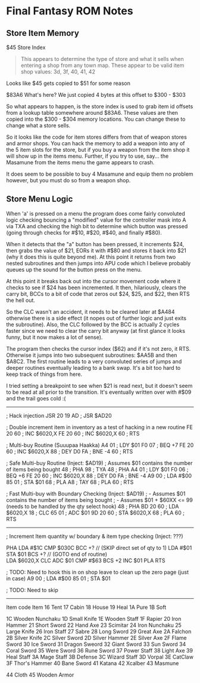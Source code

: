 # Final Fantasy ROM Notes

## Store Item Memory
$45	Store Index
>	This appears to determine the type of store and what it sells when entering
>	a shop from any town map. These appear to be valid item shop values:
>	3d, 3f, 40, 41, 42

Looks like $45 gets copied to $51 for some reason

$83A6	What's here? We just copied 4 bytes at this offset to $300 - $303

So what appears to happen, is the store index is used to grab item id offsets from
a lookup table somewhere around $83A6. These values are then copied into the
$300 - $304 memory locations. You can change these to change what a store sells.

So it looks like the code for item stores differs from that of weapon stores and armor
shops. You can hack the memory to add a weapon into any of the 5 item slots for the
store, but if you buy a weapon from the item shop it will show up in the items menu.
Further, if you try to use, say... the Masamune from the items menu the game appears
to crash.

It does seem to be possible to buy 4 Masamune and equip them no problem however,
but you must do so from a weapon shop.


## Store Menu Logic
When 'a' is pressed on a menu the program does come fairly convoluted logic checking
bouncing a "modified" value for the controller mask into A via TXA and checking the high
bit to determine which button was pressed (going through checks for #$10, #$20, #$40,
and finally #$80).

When it detects that the "a" button has been pressed, it increments $24, then grabs the
value of $21, EORs it with #$80 and stores it back into $21 (why it does this is quite beyond
me). At this point it returns from two nested subroutines and then jumps into APU code
which I believe probably queues up the sound for the button press on the menu.

At this point it breaks back out into the cursor movement code where it checks to see if
$24 has been incremented. It then, hilariously, clears the carry bit, BCCs to a bit of code
that zeros out $24, $25, and $22, then RTS the hell out.

So the CLC wasn't an accident, it needs to be cleared later at $A484 otherwise there is
a side effect (it nopes out of further logic and just exits the subroutine). Also, the CLC
followed by the BCC is actually 2 cycles faster since we need to clear the carry bit anyway
(at first glance it looks funny, but it now makes a lot of sense).

The program then checks the cursor index ($62) and if it's not zero, it RTS. Otherwise it
jumps into two subsequent subroutines: $AA5B and then $A8C2. The first routine leads
to a very convoluted series of jumps and deeper routines eventually leading to a bank
swap. It's a bit too hard to keep track of things from here.

I tried setting a breakpoint to see when $21 is read next, but it doesn't seem to be read
at all prior to the transition. It's eventually written over with #$09 and the trail goes cold :(

--------------------------------------------------------------------------------------------------------------------------------------------------------

; Hack injection JSR
20 19 AD 		; JSR $AD20

; Double increment item in inventory as a test of hacking in a new routine
FE 20 60		; INC $6020,X
FE 20 60 		; INC $6020,X
60			; RTS

; Multi-buy Routine (Suuupaa Haakka)
A4 01			; LDY $01
F0 07			; BEQ +7
FE 20 60		; INC $6020,X
88			; DEY
D0 FA			; BNE -4
60 			; RTS

; Safe Multi-buy Routine (Inject: $AD19)
; Assumes $01 contains the number of items being bought
48			; PHA
98			; TYA
48			; PHA
A4 01			; LDY $01
F0 06			; BEQ +6
FE 20 60		; INC $6020,X
88			; DEY
D0 FA			; BNE -4
A9 00 		; LDA #$00
85 01			; STA $01
68			; PLA
A8			; TAY
68			; PLA
60 			; RTS

; Fast Multi-buy with Boundary Checking (Inject: $AD19)
; - Assumes $01 contains the number of items being bought
; - Assumes $01 + $60XX <= 99 (needs to be handled by the qty select hook)
48			; PHA
BD 20 60 		; LDA $6020,X
18 			; CLC
65 01			; ADC $01
9D 20 60		; STA $6020,X
68			; PLA
60 			; RTS

--------------------------------------------------------------------------------------------------------------------------------------------------------

; Increment Item quantity w/ boundary & item type checking (Inject: ???)

PHA
LDA #$1C
CMP $030C
BCC +? // (SKIP direct set of qty to 1)
LDA #$01
STA $01
BCS +? // (GOTO end of routine)\
LDA $6020,X
CLC
ADC $01
CMP #$63
BCS +2
INC $01
PLA
RTS


; TODO: Need to hook this in on shop leave to clean up the zero page (just in case)
A9 00 		; LDA #$00
85 01			; STA $01

; TODO: Need to skip


--------------------------------------------------------------------------------------------------------------------------------------------------------

Item code	Item
16		Tent
17		Cabin
18		House
19		Heal
1A		Pure
1B		Soft

1C		Wooden Nunchaku
1D		Small Knife
1E		Wooden Staff
1F		Rapier
20		Iron Hammer
21		Short Sword
22		Hand Axe
23		Scimitar
24		Iron Nunchaku
25		Large Knife
26		Iron Staff
27		Sabre
28		Long Sword
29		Great Axe
2A		Falchon
2B		Silver Knife
2C		Silver Sword
2D		Silver Hammer
2E		Silver Axe
2F		Flame Sword
30		Ice Sword
31		Dragon Sweord
32		Giant Sword
33		Sun Sword
34		Coral Sword
35		Were Sword
36		Rune Sword
37		Power Staff
38		Light Axe
39		Heal Staff
3A		Mage Staff
3B		Defense
3C		Wizard Staff
3D		Vorpal
3E		CatClaw
3F		Thor's Hammer
40		Bane Sword
41		Katana
42		Xcalber
43		Masmune

44		Cloth
45		Wooden Armor



